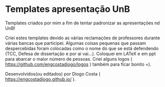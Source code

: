 # Templates apresentação UnB
Templates criados por mim a fim de tentar padronizar as apresentações nd UnB!

Criei estes templates devido as várias reclamações de professores durante várias bancas que participei.
Algumas coisas pequenas que passam despercebidas foram colocadas como o nome do que se está defendendo (TCC, Defesa de dissertação e por ai vai...).
Coloquei em LATeX e em ppt para abarcar o maior número de pessoas. Criei alguns logos ( https://github.com/engcostadiogo/logos ) também para ficar bonito =).

Desenvolvidos(ou editados) por Diogo Costa ( https://engcostadiogo.github.io/ ).

